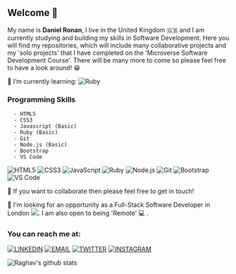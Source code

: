## Welcome 👋

My name is <b> Daniel Ronan</b>, I live in the United Kingdom 🇬🇧 and I am currently studying and building my skills in Software Development. Here you will find my repositories, which will include many collaborative projects and my 'solo projects' that I have completed on the 'Microverse Software Development Course'. There will be many more to come so please feel free to have a look around! 😁

🌱 I’m currently learning: ![Ruby](https://img.shields.io/badge/-Ruby-CC342D?style=flat&logo=Ruby&logoColor=white&labelColor=000)

### Programming Skills 
```
  - HTML5 
  - CSS3 
  - Javascript (Basic)
  - Ruby (Basic)
  - Git
  - Node.js (Basic)
  - Bootstrap
  - VS Code
```  
<!--  <img src="https://img.icons8.com/color/70/000000/html-5.png"/><img src="https://img.icons8.com/color/70/000000/css3.png"/>
  <img src="https://img.icons8.com/color/70/000000/javascript.png"/><img src="https://img.icons8.com/color/70/000000/ruby-programming-language.png"/>
  <img src="https://img.icons8.com/color/70/000000/nodejs.png"/><img src="https://img.icons8.com/color/70/000000/npm.png"/>
  <img src="https://img.icons8.com/color/70/000000/bootstrap.png"/><img src="https://img.icons8.com/fluent/70/000000/visual-studio-code-2019.png"/> -->
  
  ![HTML5](https://img.shields.io/badge/-HTML5-E34F26?style=for-the-badge&logo=HTML5&logoColor=white&labelColor=000)
  ![CSS3](https://img.shields.io/badge/-CSS3-1572B6?style=for-the-badge&logo=CSS3&logoColor=white&labelColor=000)
  ![JavaScript](https://img.shields.io/badge/-JavaScript-F7DF1E?style=for-the-badge&logo=JavaScript&logoColor=white&labelColor=000)
  ![Ruby](https://img.shields.io/badge/-Ruby-CC342D?style=for-the-badge&logo=Ruby&logoColor=white&labelColor=000)
  ![Node.js](https://img.shields.io/badge/-Node.js-339933?style=for-the-badge&logo=Node.js&logoColor=white&labelColor=000)
  ![Git](https://img.shields.io/badge/-Git-F05032?style=for-the-badge&logo=Git&logoColor=white&labelColor=000)
  ![Bootstrap](https://img.shields.io/badge/-Bootstrap-563D7C?style=for-the-badge&logo=Bootstrap&logoColor=white&labelColor=000)
  ![VS Code](https://img.shields.io/badge/-VS_Code-007ACC?style=for-the-badge&logo=Visual-Studio-Code&logoColor=white&labelColor=000)
  
👯 If you want to collaborate then please feel free to get in touch!

👀 I'm looking for an opportunity as a Full-Stack Software Developer in London <img src="https://img.icons8.com/color/20/000000/big-ben.png"/>. I am also open to being 'Remote' 💻 .

### You can reach me at:

[![LINKEDIN](https://img.shields.io/badge/-LINKEDIN-0077B5?style=for-the-badge&logo=Linkedin&logoColor=white)](https://www.linkedin.com/in/danronan10/)
[![EMAIL](https://img.shields.io/badge/-EMAIL-D14836?style=for-the-badge&logo=Mail.Ru&logoColor=white)](mailto:danielconnorronan@gmail.com)
[![TWITTER](https://img.shields.io/badge/-TWITTER-1DA1F2?style=for-the-badge&logo=Twitter&logoColor=white)](https://twitter.com/dc_ronan)
[![INSTAGRAM](https://img.shields.io/badge/-INSTAGRAM-E4405F?style=for-the-badge&logo=Instagram&logoColor=white)](https://www.instagram.com/dc_ronan/)

 <img alt="Raghav's github stats" src="https://github-readme-stats.vercel.app/api?username=DcRonan&&show_icons=true&title_color=ffffff&icon_color=bb2acf&text_color=daf7dc&bg_color=151515" > 
